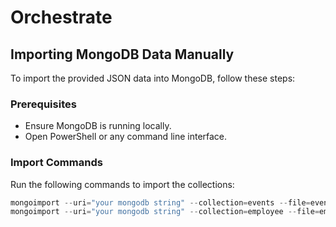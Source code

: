 # Orchestrate
## Importing MongoDB Data Manually
To import the provided JSON data into MongoDB, follow these steps:

### Prerequisites
- Ensure MongoDB is running locally.
- Open PowerShell or any command line interface.

### Import Commands
Run the following commands to import the collections:

```powershell
mongoimport --uri="your mongodb string" --collection=events --file=events.json --jsonArray
mongoimport --uri="your mongodb string" --collection=employee --file=employees.json --jsonArray

